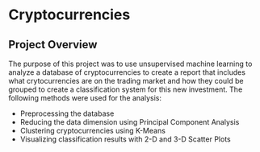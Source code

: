 # Cryptocurrencies

## Project Overview

The purpose of this project was to use unsupervised machine learning to analyze a database of cryptocurrencies to create a report that includes what crytocurrencies are on the trading market and how they could be grouped to create a classification system for this new investment.  The following methods were used for the analysis:

- Preprocessing the database
- Reducing the data dimension using Principal Component Analysis
- Clustering cryptocurrencies using K-Means
- Visualizing classification results with 2-D and 3-D Scatter Plots
